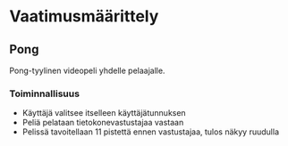 # Vaatimusmäärittely

## Pong

Pong-tyylinen videopeli yhdelle pelaajalle.

### Toiminnallisuus

* Käyttäjä valitsee itselleen käyttäjätunnuksen
* Peliä pelataan tietokonevastustajaa vastaan
* Pelissä tavoitellaan 11 pistettä ennen vastustajaa, tulos näkyy ruudulla
